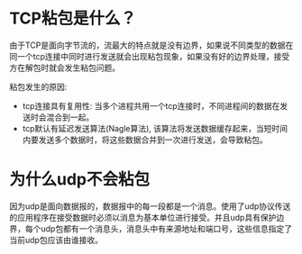 # TCP粘包是什么？

由于TCP是面向字节流的，流最大的特点就是没有边界，如果说不同类型的数据在同一个tcp连接中同时进行发送就会出现粘包现象，如果没有好的边界处理，接受方在解包时就会发生粘包问题。

粘包发生的原因:

- tcp连接具有复用性: 当多个进程共用一个tcp连接时，不同进程间的数据在发送时会混合到一起。
- tcp默认有延迟发送算法(Nagle算法), 该算法将发送数据缓存起来，当短时间内要发送多个数据时，将这些数据合并到一次进行发送，会导致粘包。



# 为什么udp不会粘包

因为udp是面向数据报的，数据报中的每一段都是一个消息。使用了udp协议传送的应用程序在接受数据时必须以消息为基本单位进行接受。并且udp具有保护边界，每个udp包都有一个消息头，消息头中有来源地址和端口号，这些信息指定了当前udp包应该由谁接收。

